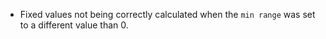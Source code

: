- Fixed values not being correctly calculated when the `min range` was set to a different value than 0.
